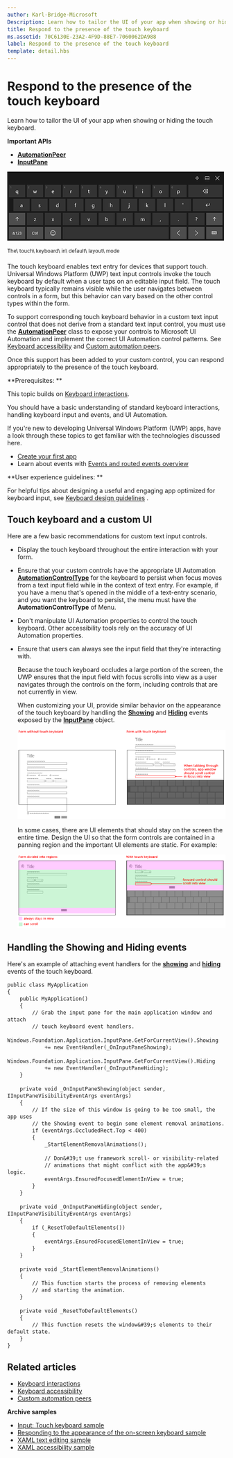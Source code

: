 ```yaml
---
author: Karl-Bridge-Microsoft
Description: Learn how to tailor the UI of your app when showing or hiding the touch keyboard.
title: Respond to the presence of the touch keyboard
ms.assetid: 70C6130E-23A2-4F9D-88E7-7060062DA988
label: Respond to the presence of the touch keyboard
template: detail.hbs
---
```


# Respond to the presence of the touch keyboard

Learn how to tailor the UI of your app when showing or hiding the touch keyboard.


**Important APIs**

-   [**AutomationPeer**](https://msdn.microsoft.com/library/windows/apps/br209185)
-   [**InputPane**](https://msdn.microsoft.com/library/windows/apps/br242255)



![the touch keyboard in default layout mode](images/touchkeyboard-standard.png)

<sup>The\\ touch\\ keyboard\\ in\\ default\\ layout\\ mode</sup>

The touch keyboard enables text entry for devices that support touch. Universal Windows Platform (UWP) text input controls invoke the touch keyboard by default when a user taps on an editable input field. The touch keyboard typically remains visible while the user navigates between controls in a form, but this behavior can vary based on the other control types within the form.

To support corresponding touch keyboard behavior in a custom text input control that does not derive from a standard text input control, you must use the [**AutomationPeer**](https://msdn.microsoft.com/library/windows/apps/br209185) class to expose your controls to Microsoft UI Automation and implement the correct UI Automation control patterns. See [Keyboard accessibility](https://msdn.microsoft.com/library/windows/apps/mt244347) and [Custom automation peers](https://msdn.microsoft.com/library/windows/apps/mt297667).

Once this support has been added to your custom control, you can respond appropriately to the presence of the touch keyboard.

**Prerequisites:  **

This topic builds on [Keyboard interactions](keyboard-interactions.md).

You should have a basic understanding of standard keyboard interactions, handling keyboard input and events, and UI Automation.

If you're new to developing Universal Windows Platform (UWP) apps, have a look through these topics to get familiar with the technologies discussed here.

-   [Create your first app](https://msdn.microsoft.com/library/windows/apps/bg124288)
-   Learn about events with [Events and routed events overview](https://msdn.microsoft.com/library/windows/apps/mt185584)

**User experience guidelines:  **

For helpful tips about designing a useful and engaging app optimized for keyboard input, see [Keyboard design guidelines](https://msdn.microsoft.com/library/windows/apps/hh972345) .

## <span id="Touch_keyboard_and_a_custom_UI"></span><span id="touch_keyboard_and_a_custom_ui"></span><span id="TOUCH_KEYBOARD_AND_A_CUSTOM_UI"></span>Touch keyboard and a custom UI


Here are a few basic recommendations for custom text input controls.

-   Display the touch keyboard throughout the entire interaction with your form.

-   Ensure that your custom controls have the appropriate UI Automation [**AutomationControlType**](https://msdn.microsoft.com/library/windows/apps/br209182) for the keyboard to persist when focus moves from a text input field while in the context of text entry. For example, if you have a menu that's opened in the middle of a text-entry scenario, and you want the keyboard to persist, the menu must have the **AutomationControlType** of Menu.

-   Don't manipulate UI Automation properties to control the touch keyboard. Other accessibility tools rely on the accuracy of UI Automation properties.

-   Ensure that users can always see the input field that they're interacting with.

    Because the touch keyboard occludes a large portion of the screen, the UWP ensures that the input field with focus scrolls into view as a user navigates through the controls on the form, including controls that are not currently in view.

    When customizing your UI, provide similar behavior on the appearance of the touch keyboard by handling the [**Showing**](https://msdn.microsoft.com/library/windows/apps/br242262) and [**Hiding**](https://msdn.microsoft.com/library/windows/apps/br242260) events exposed by the [**InputPane**](https://msdn.microsoft.com/library/windows/apps/br242255) object.

    ![a form with and without the touch keyboard showing](images/touch-keyboard-pan1.png)

    In some cases, there are UI elements that should stay on the screen the entire time. Design the UI so that the form controls are contained in a panning region and the important UI elements are static. For example:

    ![a form that contains areas that should always stay in view](images/touch-keyboard-pan2.png)

## <span id="handling_events"></span><span id="HANDLING_EVENTS"></span>Handling the Showing and Hiding events


Here's an example of attaching event handlers for the [**showing**](https://msdn.microsoft.com/library/windows/apps/br242262) and [**hiding**](https://msdn.microsoft.com/library/windows/apps/br242260) events of the touch keyboard.

```CSharp
public class MyApplication
{
    public MyApplication()
    {
        // Grab the input pane for the main application window and attach
        // touch keyboard event handlers.
        Windows.Foundation.Application.InputPane.GetForCurrentView().Showing  
            += new EventHandler(_OnInputPaneShowing);
        Windows.Foundation.Application.InputPane.GetForCurrentView().Hiding 
            += new EventHandler(_OnInputPaneHiding);
    }

    private void _OnInputPaneShowing(object sender, IInputPaneVisibilityEventArgs eventArgs)
    {
        // If the size of this window is going to be too small, the app uses 
        // the Showing event to begin some element removal animations.
        if (eventArgs.OccludedRect.Top < 400)
        {
            _StartElementRemovalAnimations();

            // Don&#39;t use framework scroll- or visibility-related 
            // animations that might conflict with the app&#39;s logic.
            eventArgs.EnsuredFocusedElementInView = true; 
        }
    }

    private void _OnInputPaneHiding(object sender, IInputPaneVisibilityEventArgs eventArgs)
    {
        if (_ResetToDefaultElements())
        {
            eventArgs.EnsuredFocusedElementInView = true; 
        }
    }

    private void _StartElementRemovalAnimations()
    {
        // This function starts the process of removing elements 
        // and starting the animation.
    }

    private void _ResetToDefaultElements()
    {
        // This function resets the window&#39;s elements to their default state.
    }
}
```

## <span id="related_topics"></span>Related articles

* [Keyboard interactions](keyboard-interactions.md)
* [Keyboard accessibility](https://msdn.microsoft.com/library/windows/apps/mt244347)
* [Custom automation peers](https://msdn.microsoft.com/library/windows/apps/mt297667)


**Archive samples**
* [Input: Touch keyboard sample](http://go.microsoft.com/fwlink/p/?linkid=246019)
* [Responding to the appearance of the on-screen keyboard sample](http://go.microsoft.com/fwlink/p/?linkid=231633)
* [XAML text editing sample](http://go.microsoft.com/fwlink/p/?LinkID=251417)
* [XAML accessibility sample](http://go.microsoft.com/fwlink/p/?linkid=238570)
 

 






<!--HONumber=Jun16_HO2-->


